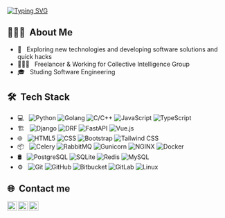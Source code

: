 
[![Typing SVG](https://readme-typing-svg.demolab.com?font=Fira+Code&size=35&pause=1000&vCenter=true&width=435&lines=hey+there+%F0%9F%91%8B;hows+it+goin%3F)](https://git.io/typing-svg)

## 👨🏻‍💻 &nbsp;About Me 

- 🤔 &nbsp; Exploring new technologies and developing software solutions and quick hacks
- 👨🏻‍💻 &nbsp; Freelancer & Working for Collective Intelligence Group
- 🎓 &nbsp; Studing Software Engineering


## 🛠 &nbsp;Tech Stack

- 💻 &nbsp;
  ![Python](https://img.shields.io/badge/-Python-333333?style=flat&logo=python)
  ![Golang](https://img.shields.io/badge/-GOLang-333333?style=flat&logo=go)
  ![C/C++](https://img.shields.io/badge/-C/C++-333333?style=flat&logo=C%2B%2B&logoColor=00599C)
  ![JavaScript](https://img.shields.io/badge/-JavaScript-333333?style=flat&logo=javascript)
  ![TypeScript](https://img.shields.io/badge/-TypeScript-333333?style=flat&logo=typescript)
- 🏗 &nbsp;
  ![Django](https://img.shields.io/badge/-Django-333333?style=flat&logo=django)
  ![DRF](https://img.shields.io/badge/DRF-333333?style=flat&logo=django)
  ![FastAPI](https://img.shields.io/badge/-FastAPI-333333?style=flat&logo=fastapi)
  ![Vue.js](https://img.shields.io/badge/-Vue.js-333333?style=flat&logo=vue.js)
- 🌐 &nbsp;
  ![HTML5](https://img.shields.io/badge/-HTML5-333333?style=flat&logo=HTML5)
  ![CSS](https://img.shields.io/badge/-CSS-333333?style=flat&logo=CSS3&logoColor=1572B6)
  ![Bootstrap](https://img.shields.io/badge/-Bootstrap-333333?style=flat&logo=bootstrap&logoColor=1572B6)
  ![Tailwind CSS](https://img.shields.io/badge/-Tailwind%20CSS-333333?style=flat&logo=tailwindcss)
- 📦 &nbsp;
  ![Celery](https://img.shields.io/badge/-Celery-333333?style=flat&logo=celery&logoColor=2cf26b)
  ![RabbitMQ](https://img.shields.io/badge/-RabbitMQ-333333?style=flat&logo=rabbitmq)
  ![Gunicorn](https://img.shields.io/badge/-Gunicorn-333333?style=flat&logo=gunicorn)
  ![NGINX](https://img.shields.io/badge/-NGINX-333333?style=flat&logo=nginx&logoColor=1cb028)
  ![Docker](https://img.shields.io/badge/-Docker-333333?style=flat&logo=docker)
- 🛢 &nbsp;
  ![PostgreSQL](https://img.shields.io/badge/-PostgreSQL-333333?style=flat&logo=PostgreSQL)
  ![SQLite](https://img.shields.io/badge/-SQLite-333333?style=flat&logo=sqlite)
  ![Redis](https://img.shields.io/badge/-Redis-333333?style=flat&logo=Redis)
  ![MySQL](https://img.shields.io/badge/-MySQL-333333?style=flat&logo=mysql)
- ⚙️ &nbsp;
  ![Git](https://img.shields.io/badge/-Git-333333?style=flat&logo=git)
  ![GitHub](https://img.shields.io/badge/-GitHub-333333?style=flat&logo=github)
  ![Bitbucket](https://img.shields.io/badge/-Bitbucket-333333?style=flat&logo=bitbucket&logoColor=3da5f5)
  ![GitLab](https://img.shields.io/badge/-GitLab-333333?style=flat&logo=gitlab)
  ![Linux](https://img.shields.io/badge/-Linux-333333?style=flat&logo=Linux)

## 🌐 &nbsp;Сontact me
[<img align="left" alt="zee229 | Gmail" width="22px" src="https://www.vectorlogo.zone/logos/gmail/gmail-icon.svg" />](mailto:yastrebnikita723@gmail.com)
[<img align="left" alt="zee229 | LinkedIn" width="22px" src="https://www.vectorlogo.zone/logos/linkedin/linkedin-icon.svg" />](https://www.linkedin.com/in/nikita-yastreb/)
[<img align="left" alt="zee229 | Telegram" width="22px" src="https://www.vectorlogo.zone/logos/telegram/telegram-tile.svg" />](https://t.me/nikita_yastreb)
